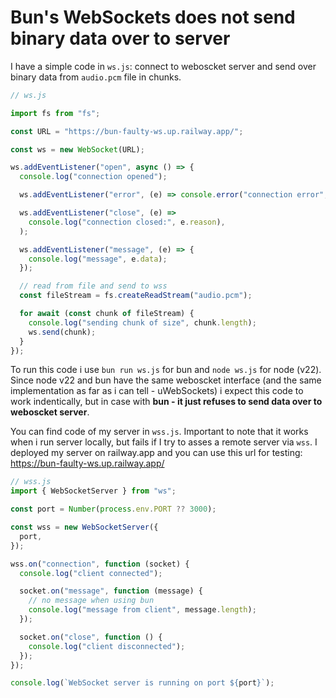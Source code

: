 # Bun's WebSockets does not send binary data over to server

I have a simple code in `ws.js`: connect to weboscket server and send over binary data from `audio.pcm` file in chunks.

```javascript
// ws.js

import fs from "fs";

const URL = "https://bun-faulty-ws.up.railway.app/";

const ws = new WebSocket(URL);

ws.addEventListener("open", async () => {
  console.log("connection opened");

  ws.addEventListener("error", (e) => console.error("connection error", e));

  ws.addEventListener("close", (e) =>
    console.log("connection closed:", e.reason),
  );

  ws.addEventListener("message", (e) => {
    console.log("message", e.data);
  });

  // read from file and send to wss
  const fileStream = fs.createReadStream("audio.pcm");

  for await (const chunk of fileStream) {
    console.log("sending chunk of size", chunk.length);
    ws.send(chunk);
  }
});
```

To run this code i use `bun run ws.js` for bun and `node ws.js` for node (v22). Since node v22 and bun have the same weboscket interface (and the same implementation as far as i can tell - uWebSockets) i expect this code to work indentically, but in case with **bun - it just refuses to send data over to weboscket server**.

You can find code of my server in `wss.js`. Important to note that it works when i run server locally, but fails if I try to asses a remote server via `wss`. I deployed my server on railway.app and you can use this url for testing: https://bun-faulty-ws.up.railway.app/

```javascript
// wss.js
import { WebSocketServer } from "ws";

const port = Number(process.env.PORT ?? 3000);

const wss = new WebSocketServer({
  port,
});

wss.on("connection", function (socket) {
  console.log("client connected");

  socket.on("message", function (message) {
    // no message when using bun
    console.log("message from client", message.length);
  });

  socket.on("close", function () {
    console.log("client disconnected");
  });
});

console.log(`WebSocket server is running on port ${port}`);
```
